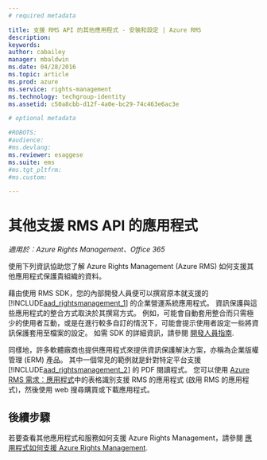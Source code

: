 ```yaml
---
# required metadata

title: 支援 RMS API 的其他應用程式 - 安裝和設定 | Azure RMS
description:
keywords:
author: cabailey
manager: mbaldwin
ms.date: 04/28/2016
ms.topic: article
ms.prod: azure
ms.service: rights-management
ms.technology: techgroup-identity
ms.assetid: c50a8cbb-d12f-4a0e-bc29-74c463e6ac3e

# optional metadata

#ROBOTS:
#audience:
#ms.devlang:
ms.reviewer: esaggese
ms.suite: ems
#ms.tgt_pltfrm:
#ms.custom:

---
```


# 其他支援 RMS API 的應用程式

*適用於︰Azure Rights Management、Office 365*

使用下列資訊協助您了解 Azure Rights Management (Azure RMS) 如何支援其他應用程式保護貴組織的資料。

藉由使用 RMS SDK，您的內部開發人員便可以撰寫原本就支援的 [!INCLUDE[aad_rightsmanagement_1](../includes/aad_rightsmanagement_1_md.md)] 的企業營運系統應用程式。 資訊保護與這些應用程式的整合方式取決於其撰寫方式。 例如，可能會自動套用整合而只需極少的使用者互動，或是在進行較多自訂的情況下，可能會提示使用者設定一些將資訊保護套用至檔案的設定。 如需 SDK 的詳細資訊，請參閱 [開發人員指南](../develop/developers-guide.md).

同樣地，許多軟體廠商也提供應用程式來提供資訊保護解決方案，亦稱為企業版權管理 (ERM) 產品。 其中一個常見的範例就是針對特定平台支援 [!INCLUDE[aad_rightsmanagement_2](../includes/aad_rightsmanagement_2_md.md)] 的 PDF 閱讀程式。 您可以使用 [Azure RMS 需求︰應用程式](../get-started/requirements-applications.md)中的表格識別支援 RMS 的應用程式 (啟用 RMS 的應用程式)，然後使用 web 搜尋購買或下載應用程式。

## 後續步驟

若要查看其他應用程式和服務如何支援 Azure Rights Management，請參閱 [應用程式如何支援 Azure Rights Management](applications-support.md).

<!--HONumber=Apr16_HO4-->


